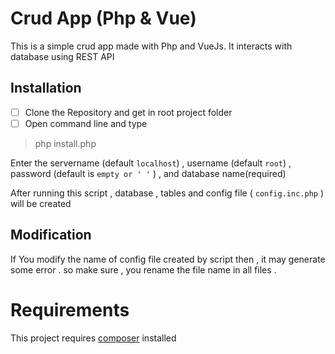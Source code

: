 # Crud App (Php & Vue)

This is a simple crud app made with Php and VueJs. It interacts with database using REST API




## Installation

 - [ ] Clone the Repository and get in root project folder
 - [ ] Open command line and type 

> php install.php

 
 
Enter the servername (default `localhost`)
 , username (default `root`)
  , password (default is  `empty or ' '`  )
  , and database name(required)


After running this script , database , tables and config file ( `config.inc.php` ) will be created



## Modification

If You modify the name of config file created by script then , it may generate some error . so make sure , you rename the file name in all files .



# Requirements

This project requires [composer](https://getcomposer.org/download/)  installed 
